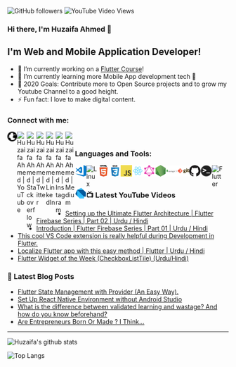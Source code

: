 ![GitHub followers](https://img.shields.io/github/followers/Huzaifaahmed20?color=181717&logo=Github&style=for-the-badge) 
![YouTube Video Views](https://img.shields.io/youtube/views/iEuT21t1qqc?color=FF0000&label=Flutter%20Provider%20Views&logo=Youtube&style=for-the-badge)

### Hi there, I'm Huzaifa Ahmed 👋

## I'm Web and Mobile Application Developer!
- 🔭 I’m currently working on a [Flutter Course][youtube-flutter-playlist]!
- 🌱 I’m currently learning more Mobile App development tech 🤣
- 🥅  2020 Goals: Contribute more to Open Source projects and to grow my Youtube Channel to a good height.
- ⚡ Fun fact: I love to make digital content.

### Connect with me:

[<img align="left" width="22px" src="https://raw.githubusercontent.com/iconic/open-iconic/master/svg/globe.svg" />][website]
[<img align="left" alt="Huzaifa Ahmed | YouTube" width="22px" src="https://cdn.jsdelivr.net/npm/simple-icons@v3/icons/youtube.svg" />][youtube]
[<img align="left" alt="Huzaifa Ahmed | Stackoverflow" width="22px" src="https://logodix.com/logo/379478.png" />][stackoverflow]
[<img align="left" alt="Huzaifa Ahmed | Twitter" width="22px" src="https://cdn.jsdelivr.net/npm/simple-icons@v3/icons/twitter.svg" />][twitter]
[<img align="left" alt="Huzaifa Ahmed | LinkedIn" width="22px" src="https://cdn.jsdelivr.net/npm/simple-icons@v3/icons/linkedin.svg" />][linkedin]
[<img align="left" alt="Huzaifa Ahmed | Instagram" width="22px" src="https://cdn.jsdelivr.net/npm/simple-icons@v3/icons/instagram.svg" />][instagram]
[<img align="left" alt="Huzaifa Ahmed | Medium" width="22px" src="https://seeklogo.com/images/M/medium-logo-93CDCF6451-seeklogo.com.png" />][medium]
<br />

### Languages and Tools:

<img align="left" alt="Visual Studio Code" width="26px" src="https://raw.githubusercontent.com/github/explore/80688e429a7d4ef2fca1e82350fe8e3517d3494d/topics/visual-studio-code/visual-studio-code.png" />

<img align="left" alt="Linux" width="26px" src="https://1000logos.net/wp-content/uploads/2017/03/LINUX-LOGO.png" />

<img align="left" alt="HTML5" width="26px" src="https://raw.githubusercontent.com/github/explore/80688e429a7d4ef2fca1e82350fe8e3517d3494d/topics/html/html.png" />

<img align="left" alt="CSS3" width="26px" src="https://raw.githubusercontent.com/github/explore/80688e429a7d4ef2fca1e82350fe8e3517d3494d/topics/css/css.png" />

<img align="left" alt="JavaScript" width="26px" src="https://raw.githubusercontent.com/github/explore/80688e429a7d4ef2fca1e82350fe8e3517d3494d/topics/javascript/javascript.png" />

<img align="left" alt="React" width="26px" src="https://raw.githubusercontent.com/github/explore/80688e429a7d4ef2fca1e82350fe8e3517d3494d/topics/react/react.png" />

<img align="left" alt="GraphQL" width="26px" src="https://raw.githubusercontent.com/github/explore/80688e429a7d4ef2fca1e82350fe8e3517d3494d/topics/graphql/graphql.png" />

<img align="left" alt="Node.js" width="26px" src="https://raw.githubusercontent.com/github/explore/80688e429a7d4ef2fca1e82350fe8e3517d3494d/topics/nodejs/nodejs.png" />

<img align="left" alt="MongoDB" width="26px" src="https://raw.githubusercontent.com/github/explore/80688e429a7d4ef2fca1e82350fe8e3517d3494d/topics/mongodb/mongodb.png" />

<img align="left" alt="Git" width="26px" src="https://raw.githubusercontent.com/github/explore/80688e429a7d4ef2fca1e82350fe8e3517d3494d/topics/git/git.png" />
<img align="left" alt="GitHub" width="26px" src="https://raw.githubusercontent.com/github/explore/78df643247d429f6cc873026c0622819ad797942/topics/github/github.png" />

<img align="left" alt="HTML5" width="26px" src="https://raw.githubusercontent.com/github/explore/80688e429a7d4ef2fca1e82350fe8e3517d3494d/topics/terminal/terminal.png" />

<img align="left" alt="Flutter" width="26px" src="https://cdn.worldvectorlogo.com/logos/flutter-logo.svg" />

<img align="left" alt="Dart" width="26px" src="https://raw.githubusercontent.com/github/explore/80688e429a7d4ef2fca1e82350fe8e3517d3494d/topics/dart/dart.png" />

<br/>
<br/>

### 📺 Latest YouTube Videos
<!-- YOUTUBE:START -->
- [Setting up the Ultimate Flutter Architecture | Flutter Firebase Series | Part 02 | Urdu / Hindi](https://www.youtube.com/watch?v=T4yLQ3Iqg5U)
- [Introduction | Flutter Firebase Series | Part 01 | Urdu / Hindi](https://www.youtube.com/watch?v=n2Q3eClZW6k)
- [This cool VS Code extension  is really helpful during Development in Flutter.](https://www.youtube.com/watch?v=57F0PoI7_gA)
- [Localize Flutter app with this easy method | Flutter | Urdu / Hindi](https://www.youtube.com/watch?v=zFuATOlE77w)
- [Flutter Widget of the Week (CheckboxListTile) (Urdu/Hindi)](https://www.youtube.com/watch?v=VCPD1bR77sQ)
<!-- YOUTUBE:END -->

### 📕 Latest Blog Posts
<!-- BLOG-POST-LIST:START -->
- [Flutter State Management with Provider (An Easy Way).](https://medium.com/@huzaifaahmed_43162/flutter-state-management-with-provider-an-easy-way-d5f171b06f11?source=rss-8ebb63e9d468------2)
- [Set Up React Native Environment without Android Studio](https://medium.com/@huzaifaahmed_43162/set-up-react-native-environment-without-android-studio-2106890db912?source=rss-8ebb63e9d468------2)
- [What is the difference between validated learning and wastage? And how do you know beforehand?](https://medium.com/@huzaifaahmed_43162/what-is-the-difference-between-validated-learning-and-wastage-and-how-do-you-know-beforehand-e4308e9905b8?source=rss-8ebb63e9d468------2)
- [Are Entrepreneurs Born Or Made ? I Think...](https://medium.com/@huzaifaahmed_43162/are-entrepreneurs-born-or-made-i-think-c32e1dfaedc9?source=rss-8ebb63e9d468------2)
<!-- BLOG-POST-LIST:END -->

---

![Huzaifa's github stats](https://github-readme-stats.vercel.app/api?username=Huzaifaahmed20&count_private=true&show_icons=true&theme=highcontrast&hide_border=true&include_all_commits=true)



![Top Langs](https://github-readme-stats.vercel.app/api/top-langs/?username=Huzaifaahmed20&theme=highcontrast&hide_border=true&layout=compact)



[website]: https://huzaifaahmed20.github.io/
[twitter]: https://twitter.com/Huzaifa_Ahmed19
[youtube]: https://www.youtube.com/channel/UCLKS-qC6EvlE7bayfQsWPFw
[youtube-flutter-playlist]: https://www.youtube.com/watch?v=n2Q3eClZW6k&list=PL4r_2P8lRxljxIO1gNY9H1iZMGpYhinLA
[instagram]: https://www.instagram.com/huzaifa_ahmed13/
[linkedin]: https://www.linkedin.com/in/huzaifa-ahmed-mohammad/
[medium]: https://medium.com/@huzaifaahmed_43162
[stackoverflow]: https://stackoverflow.com/users/8249032/huzaifa-ahmed
